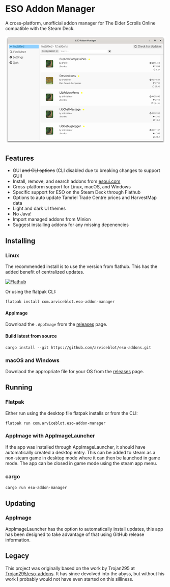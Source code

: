 # ESO Addon Manager

A cross-platform, unofficial addon manager for The Elder Scrolls Online compatible with the Steam Deck.

![Image of main window](/docs/images/main.png)

## Features

- GUI ~~and CLI options~~ (CLI disabled due to breaking changes to support GUI)
- Install, remove, and search addons from [esoui.com](https://www.esoui.com)
- Cross-platform support for Linux, macOS, and Windows
- Specific support for ESO on the Steam Deck through Flathub
- Options to auto update Tamriel Trade Centre prices and HarvestMap data
- Light and dark UI themes
- No Java!
- Import managed addons from Minion
- Suggest installing addons for any missing depenencies

## Installing

### Linux

The recommended install is to use the version from flathub. This has the added benefit of centralized updates.

<a href="https://flathub.org/apps/details/com.arviceblot.eso-addon-manager"><img src="https://flathub.org/assets/badges/flathub-badge-en.png" alt="Flathub" height="50"/></a>

Or using the flatpak CLI:

```shell
flatpak install com.arviceblot.eso-addon-manager
```

#### AppImage

Download the `.AppImage` from the [releases](https://github.com/arviceblot/eso-addons/releases) page.


#### Build latest from source

```shell
cargo install --git https://github.com/arviceblot/eso-addons.git
```

### macOS and Windows

Downlaod the appropriate file for your OS from the [releases](https://github.com/arviceblot/eso-addons/releases) page.

## Running

### Flatpak

Either run using the desktop file flatpak installs or from the CLI:

```shell
flatpak run com.arviceblot.eso-addon-manager
```

### AppImage with AppImageLauncher

If the app was installed through AppImageLauncher, it should have automatically created a desktop entry. This can be added to steam as a non-steam game in desktop mode where it can then be launched in game mode. The app can be closed in game mode using the steam app menu.

### cargo

```shell
cargo run eso-addon-manager
```

## Updating

### AppImage

AppImageLauncher has the option to automatically install updates, this app has been designed to take advantage of that using GitHub release information.

## Legacy

This project was originally based on the work by Trojan295 at [Trojan295/eso-addons](https://github.com/Trojan295/eso-addons). It has since devolved into the abyss, but without his work I probably would not have even started on this silliness.
